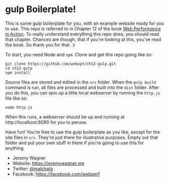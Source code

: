 # gulp Boilerplate!

This is some gulp boilerplate for you, with an example website ready for you to use. This repo is referred to in Chapter 12 of the book [Web Performance in Action](https://manning.com/books/web-performance-in-action?a_aid=webopt&a_bid=63c31090). To really understand everything this repo does, you should read that chapter. Chances are though, that if you're looking at this, you've read the book. So thank you for that. :)

To start, you need Node and `npm`. Clone and get this repo going like so:

```
git clone https://github.com/webopt/ch12-gulp.git
cd ch12-gulp
npm install
```

Source files are stored and edited in the `src` folder. When the `gulp build` command is run, all files are processed and built into the `dist` folder. After you do this, you can spin up a little local webserver by running the `http.js` file like so:

```
node http.js
```

When this runs, a webserver should be up and running at http://localhost:8080 for you to peruse.

Have fun! You're free to use the gulp boilerplate as you like, except for the site files in `src`. They're just there for illustrative purposes. Empty out that folder and put your own stuff in there if you're going to use this for anything.

- Jeremy Wagner
- Website: https://jeremywagner.me
- Twitter: [@malchata](https://twitter.com/malchata)
- Facebook: https://facebook.com/webperf